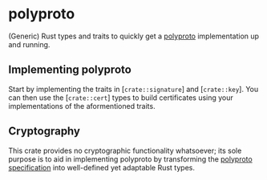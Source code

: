 # polyproto

(Generic) Rust types and traits to quickly get a
[polyproto](https://docs.polyphony.chat/Protocol%20Specifications/core/) implementation up and
running.

## Implementing polyproto

Start by implementing the traits in [`crate::signature`] and [`crate::key`]. You can then
use the [`crate::cert`] types to build certificates using your implementations of the
aformentioned traits.

## Cryptography

This crate provides no cryptographic functionality whatsoever; its sole purpose is to aid in
implementing polyproto by transforming the
[polyproto specification](https://docs.polyphony.chat/Protocol%20Specifications/core/) into
well-defined yet adaptable Rust types.